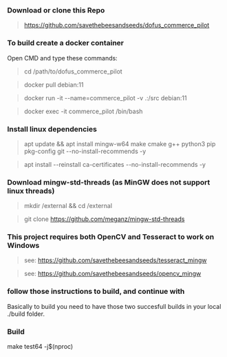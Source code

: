 ### Download or clone this Repo

> https://github.com/savethebeesandseeds/dofus_commerce_pilot

### To build create a docker container 
Open CMD and type these commands:

> cd /path/to/dofus_commerce_pilot

> docker pull debian:11

> docker run -it --name=commerce_pilot -v .:/src debian:11 

> docker exec -it commerce_pilot /bin/bash

### Install linux dependencies 

> apt update && apt install mingw-w64 make cmake g++ python3 pip pkg-config git --no-install-recommends -y

> apt install --reinstall ca-certificates --no-install-recommends -y

### Download mingw-std-threads (as MinGW does not support linux threads)

> mkdir /external && cd /external

> git clone https://github.com/meganz/mingw-std-threads

### This project requires both OpenCV and Tesseract to work on Windows

> see: https://github.com/savethebeesandseeds/tesseract_mingw

> see: https://github.com/savethebeesandseeds/opencv_mingw

### follow those instructions to build, and continue with

Basically to build you need to have those two succesfull builds in your local ./build folder. 

### Build

make test64 -j$(nproc)